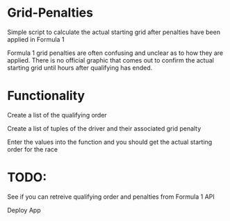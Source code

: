 # Grid-Penalties
Simple script to calculate the actual starting grid after penalties have been applied in Formula 1

Formula 1 grid penalties are often confusing and unclear as to how they are applied. There is no official graphic that comes out to confirm the actual starting grid until hours after qualifying has ended. 

# Functionality
Create a list of the qualifying order

Create a list of tuples of the driver and their associated grid penalty

Enter the values into the function and you should get the actual starting order for the race

# TODO:
See if you can retreive qualifying order and penalties from Formula 1 API

Deploy App
